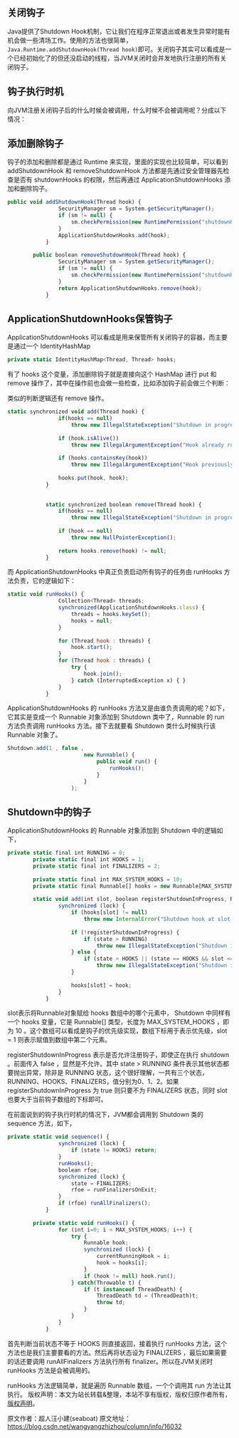 


## 关闭钩子

Java提供了Shutdown Hook机制，它让我们在程序正常退出或者发生异常时能有机会做一些清场工作。使用的方法也很简单，`Java.Runtime.addShutdownHook(Thread hook)`即可。关闭钩子其实可以看成是一个已经初始化了的但还没启动的线程，当JVM关闭时会并发地执行注册的所有关闭钩子。

## 钩子执行时机

向JVM注册关闭钩子后的什么时候会被调用，什么时候不会被调用呢？分成以下情况：

## 添加删除钩子

钩子的添加和删除都是通过 Runtime 来实现，里面的实现也比较简单，可以看到 addShutdownHook 和 removeShutdownHook 方法都是先通过安全管理器先检查是否有 shutdownHooks 的权限，然后再通过 ApplicationShutdownHooks 添加和删除钩子。

```js 
public void addShutdownHook(Thread hook) {
                SecurityManager sm = System.getSecurityManager();
                if (sm != null) {
                    sm.checkPermission(new RuntimePermission("shutdownHooks"));
                }
                ApplicationShutdownHooks.add(hook);
            }
    
        public boolean removeShutdownHook(Thread hook) {
                SecurityManager sm = System.getSecurityManager();
                if (sm != null) {
                    sm.checkPermission(new RuntimePermission("shutdownHooks"));
                }
                return ApplicationShutdownHooks.remove(hook);
            }
```

## ApplicationShutdownHooks保管钩子

ApplicationShutdownHooks 可以看成是用来保管所有关闭钩子的容器，而主要是通过一个 IdentityHashMap

```js 
private static IdentityHashMap<Thread, Thread> hooks;
```

有了 hooks 这个变量，添加删除钩子就是直接向这个 HashMap 进行 put 和 remove 操作了，其中在操作前也会做一些检查，比如添加钩子前会做三个判断：

类似的判断逻辑还有 remove 操作。

```js 
static synchronized void add(Thread hook) {
                if(hooks == null)
                    throw new IllegalStateException("Shutdown in progress");
    
                if (hook.isAlive())
                    throw new IllegalArgumentException("Hook already running");
    
                if (hooks.containsKey(hook))
                    throw new IllegalArgumentException("Hook previously registered");
    
                hooks.put(hook, hook);
            }
    
    
            static synchronized boolean remove(Thread hook) {
                if(hooks == null)
                    throw new IllegalStateException("Shutdown in progress");
    
                if (hook == null)
                    throw new NullPointerException();
    
                return hooks.remove(hook) != null;
            }
```

而 ApplicationShutdownHooks 中真正负责启动所有钩子的任务由 runHooks 方法负责，它的逻辑如下：


```js 
static void runHooks() {
                Collection<Thread> threads;
                synchronized(ApplicationShutdownHooks.class) {
                    threads = hooks.keySet();
                    hooks = null;
                }
    
                for (Thread hook : threads) {
                    hook.start();
                }
                for (Thread hook : threads) {
                    try {
                        hook.join();
                    } catch (InterruptedException x) { }
                }
            }
```

ApplicationShutdownHooks 的 runHooks 方法又是由谁负责调用的呢？如下，它其实是变成一个 Runnable 对象添加到 Shutdown 类中了，Runnable 的 run 方法负责调用 runHooks 方法。接下去就要看 Shutdown 类什么时候执行该 Runnable 对象了。


```js 
Shutdown.add(1 , false ,
                        new Runnable() {
                            public void run() {
                                runHooks();
                            }
                        }
                    );
```

## Shutdown中的钩子

ApplicationShutdownHooks 的 Runnable 对象添加到 Shutdown 中的逻辑如下，

```js 
private static final int RUNNING = 0;
        private static final int HOOKS = 1;
        private static final int FINALIZERS = 2;
    
        private static final int MAX_SYSTEM_HOOKS = 10;
        private static final Runnable[] hooks = new Runnable[MAX_SYSTEM_HOOKS];
    
        static void add(int slot, boolean registerShutdownInProgress, Runnable hook) {
                synchronized (lock) {
                    if (hooks[slot] != null)
                        throw new InternalError("Shutdown hook at slot " + slot + " already registered");
    
                    if (!registerShutdownInProgress) {
                        if (state > RUNNING)
                            throw new IllegalStateException("Shutdown in progress");
                    } else {
                        if (state > HOOKS || (state == HOOKS && slot <= currentRunningHook))
                            throw new IllegalStateException("Shutdown in progress");
                    }
    
                    hooks[slot] = hook;
                }
            }
```

slot表示将Runnable对象赋给 hooks 数组中的哪个元素中， Shutdown 中同样有一个 hooks 变量，它是 Runnable[] 类型，长度为 MAX_SYSTEM_HOOKS ，即为 10 。这个数组可以看成是钩子的优先级实现，数组下标用于表示优先级，slot = 1 则表示赋值到数组中第二个元素。

registerShutdownInProgress 表示是否允许注册钩子，即使正在执行 shutdown 。前面传入 false ，显然是不允许。其中 state > RUNNING 条件表示其他状态都要抛出异常，除非是 RUNNING 状态，这个很好理解，一共有三个状态，RUNNING、HOOKS、FINALIZERS，值分别为0、1、2。如果 registerShutdownInProgress 为 true 则只要不为 FINALIZERS 状态，同时 slot 也要大于当前钩子数组的下标即可。

在前面说到的钩子执行时机的情况下，JVM都会调用到 Shutdown 类的 sequence 方法，如下，

```js 
private static void sequence() {
                synchronized (lock) {
                    if (state != HOOKS) return;
                }
                runHooks();
                boolean rfoe;
                synchronized (lock) {
                    state = FINALIZERS;
                    rfoe = runFinalizersOnExit;
                }
                if (rfoe) runAllFinalizers();
            }
    
        private static void runHooks() {
                for (int i=0; i < MAX_SYSTEM_HOOKS; i++) {
                    try {
                        Runnable hook;
                        synchronized (lock) {
                            currentRunningHook = i;
                            hook = hooks[i];
                        }
                        if (hook != null) hook.run();
                    } catch(Throwable t) {
                        if (t instanceof ThreadDeath) {
                            ThreadDeath td = (ThreadDeath)t;
                            throw td;
                        }
                    }
                }
            }
```

首先判断当前状态不等于 HOOKS 则直接返回，接着执行 runHooks 方法，这个方法也是我们主要要看的方法。然后再将状态设为 FINALIZERS ，最后如果需要的话还要调用 runAllFinalizers 方法执行所有 finalizer。所以在JVM关闭时 runHooks 方法是会被调用的。

runHooks 方法逻辑简单，就是遍历 Runnable 数组，一个个调用其 run 方法让其执行。
版权声明：本文为站长转载&整理，本站不享有版权，版权归原作者所有，[版权声明](https://gitee.com/hezhiyuan007/java-notes/raw/master/disclaimer.md)。




原文作者：超人汪小建(seaboat) 原文地址：https://blog.csdn.net/wangyangzhizhou/column/info/16032